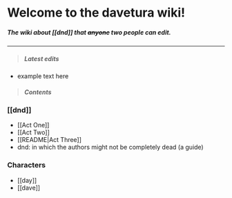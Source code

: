 # Welcome to the davetura wiki!
##### The wiki about [[dnd]] that ~~anyone~~ two people can edit.
---

> ##### Latest edits

- example text here

> ##### Contents

### [[dnd]]
- [[Act One]]
- [[Act Two]]
- [[README|Act Three]]
- dnd: in which the authors might not be completely dead (a guide)

### Characters
- [[day]]
- [[dave]]